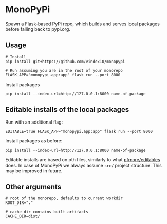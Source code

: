 # MonoPyPi

Spawn a Flask-based PyPi repo, which builds and serves local packages before falling back to pypi.org.


## Usage

```
# Install
pip install git+https://github.com/vindex10/monopypi

# Run assuming you are in the root of your monorepo
FLASK_APP="monopypi.app:app" flask run --port 8000
```

Install packages

```
pip install --index-url=http://127.0.0.1:8000 name-of-package
```


## Editable installs of the local packages

Run with an additional flag:

```
EDITABLE=true FLASK_APP="monopypi.app:app" flask run --port 8000
```

Install packages as before:

```
pip install --index-url=http://127.0.0.1:8000 name-of-package
```

Editable installs are based on pth files, similarly to what [pfmore/editables](https://github.com/pfmoore/editables) does.
In case of MonoPyPi we always assume `src/` project structure. This may be improved in future.


## Other arguments

```
# root of the monorepo, defaults to current workdir
ROOT_DIR="."

# cache dir contains built artifacts
CACHE_DIR=dist/
```
